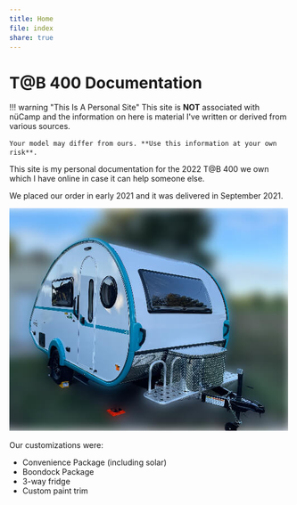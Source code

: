 ```yaml
---
title: Home
file: index
share: true
---
```

# T@B 400 Documentation

!!! warning "This Is A Personal Site"
    This site is **NOT** associated with nüCamp and the information on here is material I've written or derived from various sources.

    Your model may differ from ours. **Use this information at your own risk**.

This site is my personal documentation for the 2022 T@B 400 we own which I have online in case it can help someone else.

We placed our order in early 2021 and it was delivered in September 2021.

![Our T@B400](./assets/ourtab400.jpg)

Our customizations were:

* Convenience Package (including solar)
* Boondock Package
* 3-way fridge
* Custom paint trim